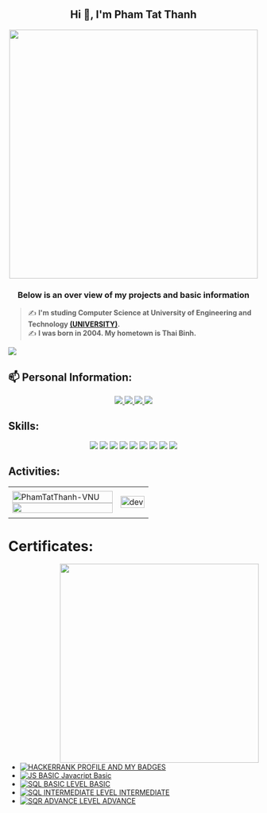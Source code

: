 <!-- <img align="left" width="400" src="https://github.githubassets.com/images/modules/profile/profile-first-repo.svg" /> -->
<!-- <img align="right" width="64" src="https://img.icons8.com/color/48/vietnam-circular.png" /> -->

<h2 align="center">Hi 👋, I'm Pham Tat Thanh </h2> 
<p align="center"> <img width="500" src="https://github.com/PhamTatThanh-VNU.png" /> </p>
<p align="center">
  <h3 align="center">Below is an over view of my projects and basic information</h3>
</p>

> ✍ **I'm studing Computer Science at University of Engineering and Technology [(UNIVERSITY)](https://uet.vnu.edu.vn/).**
> <br />
> ✍ **I was born in 2004. My hometown is Thai Binh.**

![](https://komarev.com/ghpvc/?username=PhamTatThanh-VNU&style=flat-square)

## 📫 Personal Information:

<p align="center">
  <a href="https://www.facebook.com/tatthanh.phamnguyen.5" alt="Facebook">
    <img src="https://img.icons8.com/?size=50&id=uLWV5A9vXIPu&format=png&color=000000" target="_blank" />
  </a> 
  <a href="https://github.com/PhamTatThanh-VNU" alt="Github">
    <img src="https://img.icons8.com/?size=50&id=D5XsEXNbhkMI&format=png&color=000000"/>
  </a> 
  <a href="mailto:phamtatthanh22@gmail.com" alt="Email">
    <img src="https://img.icons8.com/?size=50&id=6QtoKjRma1Cq&format=png&color=000000"/>
  </a>
  <a href="https://phngtatthanh.carrd.co/" alt="Email">
    <img src="https://img.icons8.com/?size=50&id=kPeBecos1GOu&format=png&color=000000"/>
  </a>
</p>

## Skills:
<p align="center">
  <img src="https://img.icons8.com/?size=48&id=lTKW3iI3wIT0&format=png&color=000000"/>
  <img src="https://img.icons8.com/?size=48&id=tGvHBPJaKqEd&format=png&color=000000"/>
  <img src="https://img.icons8.com/?size=48&id=90519&format=png&color=000000"/>
  <img src="https://img.icons8.com/?size=48&id=EPbEfEa7o8CB&format=png&color=000000"/>
  <img src="https://img.icons8.com/color/48/000000/mysql-logo.png"/>
  <img src="https://img.icons8.com/color/48/000000/git.png"/>
  <img src="https://img.icons8.com/color/48/000000/github-2.png"/>
  <img src="https://img.icons8.com/color/48/000000/visual-studio-code-2019.png"/>
  <img src="https://img.icons8.com/color/48/null/visual-studio--v2.png"/>
</p>

## Activities:

<table style="width:100%;">
  <tr>
    <td>
      <img src="https://github-readme-stats.vercel.app/api/top-langs/?username=PhamTatThanh-VNU&bg_color=FFFFFF00&text_color=179fa3&layout=compact&hide=CSS&langs_count=10&custom_title=Top%20ngôn%20ngữ%20được%20dùng" alt="PhamTatThanh-VNU" width="100%"/>
      <img src="https://github-readme-stats.vercel.app/api?username=PhamTatThanh-VNU&bg_color=FFFFFF00&text_color=179fa3&show_icons=true&count_private=true&include_all_commits=true&custom_title=Hoạt%20động%20trên%20Github" width="100%"/>
    </td>
    <td>
      <p align="center"> 
        <img src="https://cdn.dribbble.com/users/1059583/screenshots/4171367/coding-freak.gif" alt="dev" width="100%"/>
      </p>
    </td>
  </tr>
</table>

# Certificates:

<img align="right" width="400" src="https://github.githubassets.com/images/modules/profile/profile-joined-github.svg">

- [![HACKERRANK](https://img.shields.io/badge/-HACKERRANK-orange) PROFILE AND MY BADGES](https://www.hackerrank.com/profile/phamtatthanh22)
- [![JS BASIC](https://img.shields.io/badge/-CERTIFICATE-green) Javacript Basic](https://www.hackerrank.com/certificates/7fc7f5c4b5c5)
- [![SQL BASIC](https://img.shields.io/badge/-CERTIFICATE-green) LEVEL BASIC](https://www.hackerrank.com/certificates/beb0fe1a242d)
- [![SQL INTERMEDIATE](https://img.shields.io/badge/-CERTIFICATE-green) LEVEL INTERMEDIATE](https://www.hackerrank.com/certificates/a2157e82955f)
- [![SQR ADVANCE](https://img.shields.io/badge/-CERTIFICATE-green) LEVEL ADVANCE](https://www.hackerrank.com/certificates/19f2e31f3c57)

